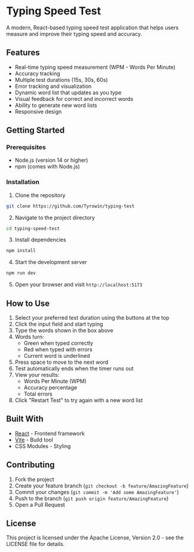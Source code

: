 # Typing Speed Test

A modern, React-based typing speed test application that helps users measure and improve their typing speed and accuracy.

## Features

- Real-time typing speed measurement (WPM - Words Per Minute)
- Accuracy tracking
- Multiple test durations (15s, 30s, 60s)
- Error tracking and visualization
- Dynamic word list that updates as you type
- Visual feedback for correct and incorrect words
- Ability to generate new word lists
- Responsive design

## Getting Started

### Prerequisites

- Node.js (version 14 or higher)
- npm (comes with Node.js)

### Installation

1. Clone the repository
```bash
git clone https://github.com/Tyrowin/typing-test
```

2. Navigate to the project directory
```bash
cd typing-speed-test
```

3. Install dependencies
```bash
npm install
```

4. Start the development server
```bash
npm run dev
```

5. Open your browser and visit `http://localhost:5173`

## How to Use

1. Select your preferred test duration using the buttons at the top
2. Click the input field and start typing
3. Type the words shown in the box above
4. Words turn:
   - Green when typed correctly
   - Red when typed with errors
   - Current word is underlined
5. Press space to move to the next word
6. Test automatically ends when the timer runs out
7. View your results:
   - Words Per Minute (WPM)
   - Accuracy percentage
   - Total errors
8. Click "Restart Test" to try again with a new word list

## Built With

- [React](https://reactjs.org/) - Frontend framework
- [Vite](https://vitejs.dev/) - Build tool
- CSS Modules - Styling

## Contributing

1. Fork the project
2. Create your feature branch (`git checkout -b feature/AmazingFeature`)
3. Commit your changes (`git commit -m 'Add some AmazingFeature'`)
4. Push to the branch (`git push origin feature/AmazingFeature`)
5. Open a Pull Request

## License

This project is licensed under the Apache License, Version 2.0 - see the LICENSE file for details.
